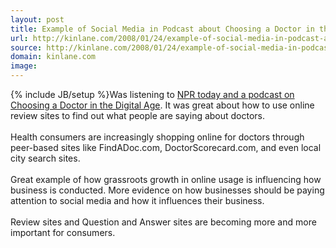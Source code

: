 ```yaml
---
layout: post
title: Example of Social Media in Podcast about Choosing a Doctor in the Digital Age
url: http://kinlane.com/2008/01/24/example-of-social-media-in-podcast-about-choosing-a-doctor-in-the-digital-age/
source: http://kinlane.com/2008/01/24/example-of-social-media-in-podcast-about-choosing-a-doctor-in-the-digital-age/
domain: kinlane.com
image: 
---
```

{% include JB/setup %}Was listening to <a href="http://www.npr.org/templates/story/story.php?storyId=18349445">NPR today and a podcast on Choosing a Doctor in the Digital Age</a>. It was great about how to use online review sites to find out what people are saying about doctors.<br />
<br />
Health consumers are increasingly shopping online for doctors through peer-based sites like FindADoc.com, DoctorScorecard.com, and even local city search sites.<br />
<br />
Great example of how grassroots growth in online usage is influencing how business is conducted. More evidence on how businesses should be paying attention to social media and how it influences their business.<br />
<br />
Review sites and Question and Answer sites are becoming more and more important for consumers.